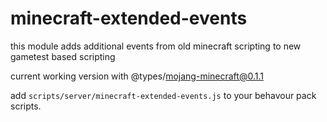 # minecraft-extended-events

this module adds additional events from old minecraft scripting to new gametest based scripting

current working version with @types/mojang-minecraft@0.1.1

add `scripts/server/minecraft-extended-events.js` to your behavour pack scripts.
